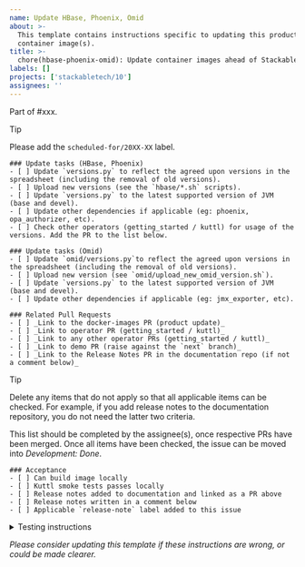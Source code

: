 ```yaml
---
name: Update HBase, Phoenix, Omid
about: >-
  This template contains instructions specific to updating this product and/or
  container image(s).
title: >-
  chore(hbase-phoenix-omid): Update container images ahead of Stackable Release XX.(X)X
labels: []
projects: ['stackabletech/10']
assignees: ''
---
```


Part of #xxx.

> [!TIP]
> Please add the `scheduled-for/20XX-XX` label.

```[tasklist]
### Update tasks (HBase, Phoenix)
- [ ] Update `versions.py` to reflect the agreed upon versions in the spreadsheet (including the removal of old versions).
- [ ] Upload new versions (see the `hbase/*.sh` scripts).
- [ ] Update `versions.py` to the latest supported version of JVM (base and devel).
- [ ] Update other dependencies if applicable (eg: phoenix, opa_authorizer, etc).
- [ ] Check other operators (getting_started / kuttl) for usage of the versions. Add the PR to the list below.
```

```[tasklist]
### Update tasks (Omid)
- [ ] Update `omid/versions.py`to reflect the agreed upon versions in the spreadsheet (including the removal of old versions).
- [ ] Upload new version (see `omid/upload_new_omid_version.sh`).
- [ ] Update `versions.py` to the latest supported version of JVM (base and devel).
- [ ] Update other dependencies if applicable (eg: jmx_exporter, etc).
```

```[tasklist]
### Related Pull Requests
- [ ] _Link to the docker-images PR (product update)_
- [ ] _Link to operator PR (getting_started / kuttl)_
- [ ] _Link to any other operator PRs (getting_started / kuttl)_
- [ ] _Link to demo PR (raise against the `next` branch)_
- [ ] _Link to the Release Notes PR in the documentation repo (if not a comment below)_
```

> [!TIP]
> Delete any items that do not apply so that all applicable items can be checked.
> For example, if you add release notes to the documentation repository, you do not need the latter two criteria.

This list should be completed by the assignee(s), once respective PRs have been merged. Once all items have been checked, the issue can be moved into _Development: Done_.

```[tasklist]
### Acceptance
- [ ] Can build image locally
- [ ] Kuttl smoke tests passes locally
- [ ] Release notes added to documentation and linked as a PR above
- [ ] Release notes written in a comment below
- [ ] Applicable `release-note` label added to this issue
```

<details>
<summary>Testing instructions</summary>

```shell
# See the latest version at https://pypi.org/project/image-tools-stackabletech/
pip install image-tools-stackabletech==0.0.12

bake --product hbase=x.y.z # where x.y.z is the new version added in this PR
bake --product omid=x.y.z # where x.y.z is the new version added in this PR

kind load docker-image docker.stackable.tech/stackable/hbase:x.y.z-stackable0.0.0-dev
kind load docker-image docker.stackable.tech/stackable/omid:x.y.z-stackable0.0.0-dev

# Change directory into the hbase-operator repository and update the
# product version in tests/test-definition.yaml
./scripts/run-tests --test-suite smoke-latest # or similar
./scripts/run-tests --test omid
```

</details>

_Please consider updating this template if these instructions are wrong, or
could be made clearer._
